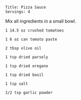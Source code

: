 ~~~ recipe-info
Title: Pizza Sauce
Servings: 4
~~~

Mix all ingredients in a small bowl.

~~~ recipe-ingredients
1 14.5 oz crushed tomatoes

1 6 oz can tomato paste

2 tbsp olive oil

1 tsp dried parsely

1 tsp dried oregano

1 tsp dried basil

1 tsp salt

1/2 tsp garlic powder
~~~
